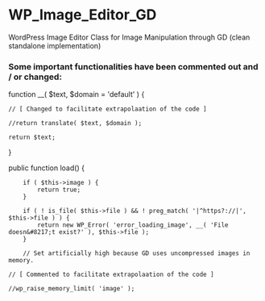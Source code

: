# WP_Image_Editor_GD
WordPress Image Editor Class for Image Manipulation through GD (clean standalone implementation)   

### Some important functionalities have been commented out and / or changed:  
   
function __( $text, $domain = 'default' ) {   
   
    // [ Changed to facilitate extrapolaation of the code ]   
   
    //return translate( $text, $domain );   
    
    return $text;   
}   
   
public function load() {   

		if ( $this->image ) {   
			return true;   
		}   
   
		if ( ! is_file( $this->file ) && ! preg_match( '|^https?://|', $this->file ) ) {   
			return new WP_Error( 'error_loading_image', __( 'File doesn&#8217;t exist?' ), $this->file );   
		}   
  
		// Set artificially high because GD uses uncompressed images in memory.   
		
    // [ Commented to facilitate extrapolaation of the code ]   
    
    //wp_raise_memory_limit( 'image' );   

